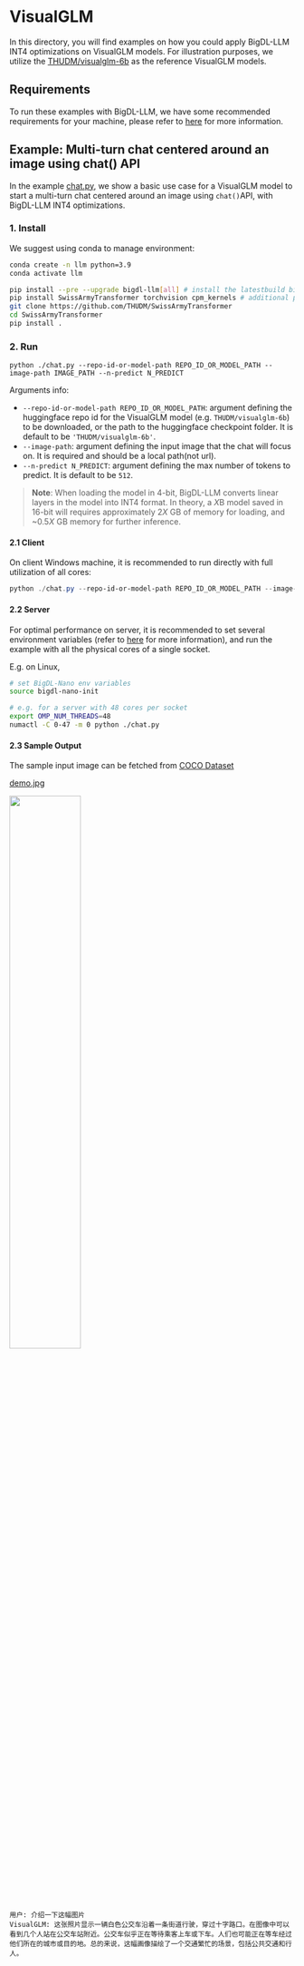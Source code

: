 # VisualGLM

In this directory, you will find examples on how you could apply BigDL-LLM INT4 optimizations on VisualGLM models. For illustration purposes, we utilize the [THUDM/visualglm-6b](https://huggingface.co/THUDM/visualglm-6b) as the reference VisualGLM models.

## Requirements

To run these examples with BigDL-LLM, we have some recommended requirements for your machine, please refer to [here](../README.md#recommended-requirements) for more information.

## Example: Multi-turn chat centered around an image using chat() API

In the example [chat.py](./chat.py), we show a basic use case for a VisualGLM model to start a multi-turn chat centered around an image using `chat()`API, with BigDL-LLM INT4 optimizations.

### 1. Install

We suggest using conda to manage environment:

```bash
conda create -n llm python=3.9
conda activate llm

pip install --pre --upgrade bigdl-llm[all] # install the latestbuild bigdl-llm nightly  with 'all' option
pip install SwissArmyTransformer torchvision cpm_kernels # additional package required for VisualGLM to conduct generation
git clone https://github.com/THUDM/SwissArmyTransformer
cd SwissArmyTransformer
pip install .
```

### 2. Run

```
python ./chat.py --repo-id-or-model-path REPO_ID_OR_MODEL_PATH --image-path IMAGE_PATH --n-predict N_PREDICT
```

Arguments info:

- `--repo-id-or-model-path REPO_ID_OR_MODEL_PATH`: argument defining the huggingface repo id for the VisualGLM model (e.g. `THUDM/visualglm-6b`) to be downloaded, or the path to the huggingface checkpoint folder. It is default to be `'THUDM/visualglm-6b'`.
- `--image-path`: argument defining the input image that the chat will focus on. It is required and should be a local path(not url).
- `--n-predict N_PREDICT`: argument defining the max number of tokens to predict. It is default to be `512`.

> **Note**: When loading the model in 4-bit, BigDL-LLM converts linear layers in the model into INT4 format. In theory, a *X*B model saved in 16-bit will requires approximately 2*X* GB of memory for loading, and ~0.5*X* GB memory for further inference.

#### 2.1 Client

On client Windows machine, it is recommended to run directly with full utilization of all cores:

```powershell
python ./chat.py --repo-id-or-model-path REPO_ID_OR_MODEL_PATH --image-path IMAGE_PATH --n-predict N_PREDICT
```

#### 2.2 Server

For optimal performance on server, it is recommended to set several environment variables (refer to [here](../README.md#best-known-configuration-on-linux) for more information), and run the example with all the physical cores of a single socket.

E.g. on Linux,

```bash
# set BigDL-Nano env variables
source bigdl-nano-init

# e.g. for a server with 48 cores per socket
export OMP_NUM_THREADS=48
numactl -C 0-47 -m 0 python ./chat.py
```

#### 2.3 Sample Output

The sample input image can be fetched from [COCO Dataset](https://cocodataset.org/#home)

[demo.jpg](https://cocodataset.org/#explore?id=70087)

<img src="http://farm8.staticflickr.com/7420/8726937863_e3bfa34795_z.jpg" width=50%>

```
用户: 介绍一下这幅图片
VisualGLM: 这张照片显示一辆白色公交车沿着一条街道行驶，穿过十字路口。在图像中可以看到几个人站在公交车站附近。公交车似乎正在等待乘客上车或下车。人们也可能正在等车经过他们所在的城市或目的地。总的来说，这幅画像描绘了一个交通繁忙的场景，包括公共交通和行人。
```
